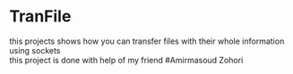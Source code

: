 # TranFile
this projects shows how you can transfer files with their whole information using sockets <br>
this project is done with help of my friend #Amirmasoud Zohori
